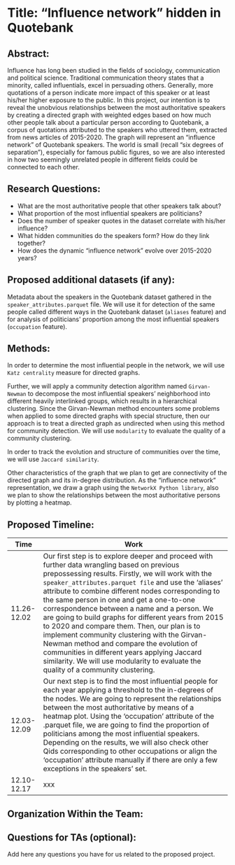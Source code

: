 # Title: “Influence network” hidden in Quotebank
## Abstract:
Influence has long been studied in the fields of sociology, communication and political science. Traditional communication theory states that a minority, called influentials, excel in persuading others. Generally, more quotations of a person indicate more impact of this speaker or at least his/her higher exposure to the public. In this project, our intention is to reveal the unobvious relationships between the most authoritative speakers by creating a directed graph with weighted edges based on how much other people talk about a particular person according to Quotebank, a corpus of quotations attributed to the speakers who uttered them, extracted from news articles of 2015-2020. The graph will represent an “influence network” of Quotebank speakers. The world is small (recall “six degrees of separation”), especially for famous public figures, so we are also interested in how two seemingly unrelated people in different fields could be connected to each other. 
## Research Questions:
* What are the most authoritative people that other speakers talk about? 
* What proportion of the most influential speakers are politicians? 
* Does the number of speaker quotes in the dataset correlate with his/her influence? 
* What hidden communities do the speakers form? How do they link together? 
* How does the dynamic “influence network” evolve over 2015-2020 years?
## Proposed additional datasets (if any): 
Metadata about the speakers in the Quotebank dataset gathered in the `speaker_attributes.parquet` file. We will use it for detection of the same people called different ways in the Quotebank dataset (`aliases` feature) and for analysis of politicians' proportion among the most influential speakers (`occupation` feature).   
## Methods:
In order to determine the most influential people in the network, we will use `Katz centrality` measure for directed graphs. 

Further, we will apply a community detection algorithm named `Girvan-Newman` to decompose the most influential speakers’ neighborhood into different heavily interlinked groups, which results in a hierarchical clustering. Since the Girvan-Newman method encounters some problems when applied to some directed graphs with special structure, then our approach is to treat a directed graph as undirected when using this method for community detection. We will use `modularity` to evaluate the quality of a community clustering. 

In order to track the evolution and structure of communities over the time, we will use `Jaccard similarity`. 

Other characteristics of the graph that we plan to get are connectivity of the directed graph and its in-degree distribution. As the “influence network” representation, we draw a graph using the `NetworkX Python library`, also we plan to show the relationships between the most authoritative persons by plotting a heatmap.
## Proposed Timeline:
|  Time   | Work  |
|  ----  | ----  |
| 11.26-12.02  |Our first step is to explore deeper and proceed with further data wrangling based on previous prepossessing results. Firstly, we will work with the `speaker_attributes.parquet file` and use the ‘aliases’ attribute to combine different nodes corresponding to the same person in one and get a one-to-one correspondence between a name and a person. We are going to build graphs for different years from 2015 to 2020 and compare them. Then, our plan is to implement community clustering with the Girvan-Newman method and compare the evolution of communities in different years applying Jaccard similarity. We will use modularity to evaluate the quality of a community clustering.|
| 12.03-12.09  |Our next step is to find the most influential people for each year applying a threshold to the in-degrees of the nodes. We are going to represent the relationships between the most authoritative by means of a heatmap plot. Using the ‘occupation’ attribute of the .parquet file, we are going to find the proportion of politicians among the most influential speakers. Depending on the results, we will also check other Qids corresponding to other occupations or align the ‘occupation’ attribute manually if there are only a few exceptions in the speakers’ set.|
| 12.10-12.17  | xxx |
## Organization Within the Team:

## Questions for TAs (optional):
 Add here any questions you have for us related to the proposed project.
